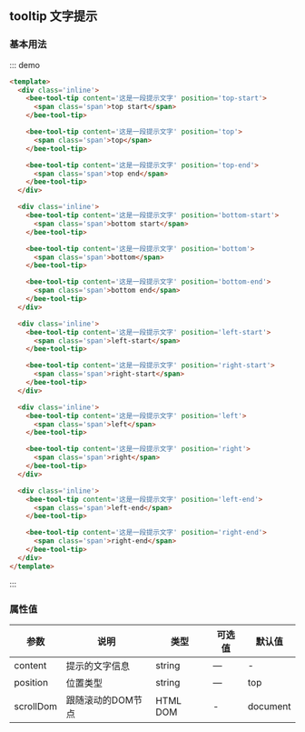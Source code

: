 <style>
.inline .bee-tool-tip--wp {
  margin: 0 10px 10px 0;
  border: 1px solid #cccccc;
  padding: 5px 10px;
  border-radius: 4px;
  cursor: pointer;
}
</style>


## tooltip 文字提示

### 基本用法

::: demo 
``` html
<template>
  <div class='inline'>
    <bee-tool-tip content='这是一段提示文字' position='top-start'>
      <span class='span'>top start</span>
    </bee-tool-tip>

    <bee-tool-tip content='这是一段提示文字' position='top'>
      <span class='span'>top</span>
    </bee-tool-tip>

    <bee-tool-tip content='这是一段提示文字' position='top-end'>
      <span class='span'>top end</span>
    </bee-tool-tip>
  </div>

  <div class='inline'>
    <bee-tool-tip content='这是一段提示文字' position='bottom-start'>
      <span class='span'>bottom start</span>
    </bee-tool-tip>

    <bee-tool-tip content='这是一段提示文字' position='bottom'>
      <span class='span'>bottom</span>
    </bee-tool-tip>

    <bee-tool-tip content='这是一段提示文字' position='bottom-end'>
      <span class='span'>bottom end</span>
    </bee-tool-tip>
  </div>

  <div class='inline'>
    <bee-tool-tip content='这是一段提示文字' position='left-start'>
      <span class='span'>left-start</span>
    </bee-tool-tip>

    <bee-tool-tip content='这是一段提示文字' position='right-start'>
      <span class='span'>right-start</span>
    </bee-tool-tip>
  </div>

  <div class='inline'>
    <bee-tool-tip content='这是一段提示文字' position='left'>
      <span class='span'>left</span>
    </bee-tool-tip>

    <bee-tool-tip content='这是一段提示文字' position='right'>
      <span class='span'>right</span>
    </bee-tool-tip>
  </div>

  <div class='inline'>
    <bee-tool-tip content='这是一段提示文字' position='left-end'>
      <span class='span'>left-end</span>
    </bee-tool-tip>

    <bee-tool-tip content='这是一段提示文字' position='right-end'>
      <span class='span'>right-end</span>
    </bee-tool-tip>
  </div>
</template>

```
:::

### 属性值

|参数|说明|类型|可选值|默认值|
|---|---|---|---|---|
|content|提示的文字信息|string|—|-|
|position|位置类型|string|—|top|
|scrollDom|跟随滚动的DOM节点|HTML DOM|-|document|
